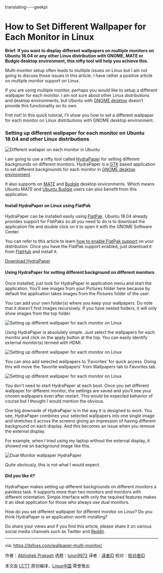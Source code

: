 translating----geekpi

How to Set Different Wallpaper for Each Monitor in Linux
======
**Brief: If you want to display different wallpapers on multiple monitors on Ubuntu 18.04 or any other Linux distribution with GNOME, MATE or Budgie desktop environment, this nifty tool will help you achieve this.**

Multi-monitor setup often leads to multiple issues on Linux but I am not going to discuss those issues in this article. I have rather a positive article on multiple monitor support on Linux.

If you are using multiple monitor, perhaps you would like to setup a different wallpaper for each monitor. I am not sure about other Linux distributions and desktop environments, but Ubuntu with [GNOME desktop][1] doesn’t provide this functionality on its own.

Fret not! In this quick tutorial, I’ll show you how to set a different wallpaper for each monitor on Linux distributions with GNOME desktop environment.

### Setting up different wallpaper for each monitor on Ubuntu 18.04 and other Linux distributions

![Different wallaper on each monitor in Ubuntu][2]

I am going to use a nifty tool called [HydraPaper][3] for setting different backgrounds on different monitors. HydraPaper is a [GTK][4] based application to set different backgrounds for each monitor in [GNOME desktop environment][5].

It also supports on [MATE][6] and [Budgie][7] desktop environments. Which means Ubuntu MATE and [Ubuntu Budgie][8] users can also benefit from this application.

#### Install HydraPaper on Linux using FlatPak

HydraPaper can be installed easily using [FlatPak][9]. Ubuntu 18.04 already provides support for FlatPaks so all you need to do is to download the application file and double click on it to open it with the GNOME Software Center.

You can refer to this article to learn [how to enable FlatPak support][10] on your distribution. Once you have the FlatPak support enabled, just download it from [FlatHub][11] and install it.

[Download HydraPaper][12]

#### Using HydraPaper for setting different background on different monitors

Once installed, just look for HydraPaper in application menu and start the application. You’ll see images from your Pictures folder here because by default the application takes images from the Pictures folder of the user.

You can add your own folder(s) where you keep your wallpapers. Do note that it doesn’t find images recursively. If you have nested folders, it will only show images from the top folder.

![Setting up different wallpaper for each monitor on Linux][13]

Using HydraPaper is absolutely simple. Just select the wallpapers for each monitor and click on the apply button at the top. You can easily identify external monitor(s) termed with HDMI.

![Setting up different wallpaper for each monitor on Linux][14]

You can also add selected wallpapers to ‘Favorites’ for quick access. Doing this will move the ‘favorite wallpapers’ from Wallpapers tab to Favorites tab.

![Setting up different wallpaper for each monitor on Linux][15]

You don’t need to start HydraPaper at each boot. Once you set different wallpaper for different monitor, the settings are saved and you’ll see your chosen wallpapers even after restart. This would be expected behavior of course but I thought I would mention the obvious.

One big downside of HydraPaper is in the way it is designed to work. You see, HydraPaper combines your selected wallpapers into one single image and stretches it across the screens giving an impression of having different background on each display. And this becomes an issue when you remove the external display.

For example, when I tried using my laptop without the external display, it showed me an background image like this.

![Dual Monitor wallpaper HydraPaper][16]

Quite obviously, this is not what I would expect.

#### Did you like it?

HydraPaper makes setting up different backgrounds on different monitors a painless task. It supports more than two monitors and monitors with different orientation. Simple interface with only the required features makes it an ideal application for those who always use dual monitors.

How do you set different wallpaper for different monitor on Linux? Do you think HydraPaper is an application worth installing?

Do share your views and if you find this article, please share it on various social media channels such as Twitter and [Reddit][17].

--------------------------------------------------------------------------------

via: https://itsfoss.com/wallpaper-multi-monitor/

作者：[Abhishek Prakash][a]
选题：[lujun9972](https://github.com/lujun9972)
译者：[译者ID](https://github.com/译者ID)
校对：[校对者ID](https://github.com/校对者ID)

本文由 [LCTT](https://github.com/LCTT/TranslateProject) 原创编译，[Linux中国](https://linux.cn/) 荣誉推出

[a]: https://itsfoss.com/author/abhishek/
[1]:https://www.gnome.org/
[2]:https://4bds6hergc-flywheel.netdna-ssl.com/wp-content/uploads/2018/05/multi-monitor-wallpaper-setup-800x450.jpeg
[3]:https://github.com/GabMus/HydraPaper
[4]:https://www.gtk.org/
[5]:https://itsfoss.com/gnome-tricks-ubuntu/
[6]:https://mate-desktop.org/
[7]:https://budgie-desktop.org/home/
[8]:https://itsfoss.com/ubuntu-budgie-18-review/
[9]:https://flatpak.org
[10]:https://flatpak.org/setup/
[11]:https://flathub.org
[12]:https://flathub.org/apps/details/org.gabmus.hydrapaper
[13]:https://4bds6hergc-flywheel.netdna-ssl.com/wp-content/uploads/2018/05/different-wallpaper-each-monitor-hydrapaper-2-800x631.jpeg
[14]:https://4bds6hergc-flywheel.netdna-ssl.com/wp-content/uploads/2018/05/different-wallpaper-each-monitor-hydrapaper-1.jpeg
[15]:https://4bds6hergc-flywheel.netdna-ssl.com/wp-content/uploads/2018/05/different-wallpaper-each-monitor-hydrapaper-3.jpeg
[16]:https://4bds6hergc-flywheel.netdna-ssl.com/wp-content/uploads/2018/05/hydra-paper-dual-monitor-800x450.jpeg
[17]:https://www.reddit.com/r/LinuxUsersGroup/
